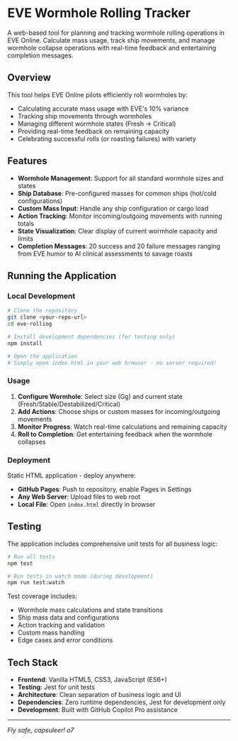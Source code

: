 
# EVE Wormhole Rolling Tracker

A web-based tool for planning and tracking wormhole rolling operations in EVE Online. Calculate mass usage, track ship movements, and manage wormhole collapse operations with real-time feedback and entertaining completion messages.

## Overview

This tool helps EVE Online pilots efficiently roll wormholes by:
- Calculating accurate mass usage with EVE's 10% variance
- Tracking ship movements through wormholes
- Managing different wormhole states (Fresh → Critical)
- Providing real-time feedback on remaining capacity
- Celebrating successful rolls (or roasting failures) with variety

## Features

- **Wormhole Management**: Support for all standard wormhole sizes and states
- **Ship Database**: Pre-configured masses for common ships (hot/cold configurations)
- **Custom Mass Input**: Handle any ship configuration or cargo load
- **Action Tracking**: Monitor incoming/outgoing movements with running totals
- **State Visualization**: Clear display of current wormhole capacity and limits
- **Completion Messages**: 20 success and 20 failure messages ranging from EVE humor to AI clinical assessments to savage roasts

## Running the Application

### Local Development
```bash
# Clone the repository
git clone <your-repo-url>
cd eve-rolling

# Install development dependencies (for testing only)
npm install

# Open the application
# Simply open index.html in your web browser - no server required!
```

### Usage
1. **Configure Wormhole**: Select size (Gg) and current state (Fresh/Stable/Destabilized/Critical)
2. **Add Actions**: Choose ships or custom masses for incoming/outgoing movements  
3. **Monitor Progress**: Watch real-time calculations and remaining capacity
4. **Roll to Completion**: Get entertaining feedback when the wormhole collapses

### Deployment
Static HTML application - deploy anywhere:
- **GitHub Pages**: Push to repository, enable Pages in Settings
- **Any Web Server**: Upload files to web root
- **Local File**: Open `index.html` directly in browser

## Testing

The application includes comprehensive unit tests for all business logic:

```bash
# Run all tests
npm test

# Run tests in watch mode (during development)
npm run test:watch
```

Test coverage includes:
- Wormhole mass calculations and state transitions
- Ship mass data and configurations  
- Action tracking and validation
- Custom mass handling
- Edge cases and error conditions

## Tech Stack

- **Frontend**: Vanilla HTML5, CSS3, JavaScript (ES6+)
- **Testing**: Jest for unit tests
- **Architecture**: Clean separation of business logic and UI
- **Dependencies**: Zero runtime dependencies, Jest for development only
- **Development**: Built with GitHub Copilot Pro assistance

---

*Fly safe, capsuleer! o7*
